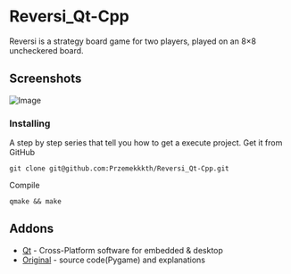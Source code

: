 # Reversi_Qt-Cpp
Reversi is a strategy board game for two players, played on an 8×8 uncheckered board.

## Screenshots
![Image](https://user-images.githubusercontent.com/28188300/208390514-28246fb0-ea03-4250-b70c-2a391f4b0c37.gif)

### Installing
A step by step series  that tell you how to get a execute project.
Get it from GitHub
```
git clone git@github.com:Przemekkkth/Reversi_Qt-Cpp.git
```
Compile
```
qmake && make
```

## Addons
* [Qt](https://www.qt.io/) - Cross-Platform software for embedded & desktop
* [Original](https://inventwithpython.com/pygame/chapter10.html) - source code(Pygame) and explanations
